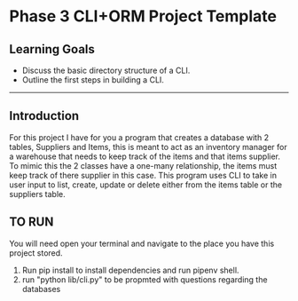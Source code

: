 # Phase 3 CLI+ORM Project Template

## Learning Goals

- Discuss the basic directory structure of a CLI.
- Outline the first steps in building a CLI.

---

## Introduction

For this project I have for you a program that creates a database with 2 tables, Suppliers and Items, this is meant to act as an inventory manager for a warehouse that needs to keep track of the items and that items supplier. To mimic this the 2 classes have a one-many relationship, the items must keep track of there supplier in this case. This program uses CLI to take in user input to list, create, update or delete either from the items table or the suppliers table.

## TO RUN
You will need open your terminal and navigate to the place you have this project stored.

1. Run pip install to install dependencies and run pipenv shell.
2. run "python lib/cli.py" to be propmted with questions regarding the databases
